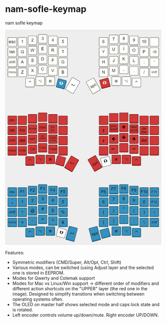 # nam-sofle-keymap
nam sofle keymap

![SofleKeyboard default keymap](https://github.com/pzohaycuoi/nam-sofle-keymap/blob/main/nam/image/soflekeyboard.jpg)

Features:

- Symmetric modifiers (CMD/Super, Alt/Opt, Ctrl, Shift)
- Various modes, can be switched (using Adjust layer and the selected one is stored in EEPROM.
- Modes for Qwerty and Colemak support
- Modes for Mac vs Linux/Win support -> different order of modifiers and different action shortcuts on the "UPPER" layer (the red one in the image). Designed to simplify transtions when switching between operating systems often.
- The OLED on master half shows selected mode and caps lock state and is rotated.
- Left encoder controls volume up/down/mute. Right encoder UP/DOWN.


